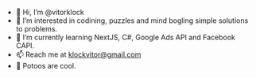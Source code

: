 - 👋 Hi, I’m @vitorklock
- 👀 I’m interested in codining, puzzles and mind bogling simple solutions to problems.
- 🌱 I’m currently learning NextJS, C#, Google Ads API and Facebook CAPI.
- 📫 Reach me at klockvitor@gmail.com
- 🦉 Potoos are cool.

<!---
vitorklock/vitorklock is a ✨ special ✨ repository because its `README.md` (this file) appears on your GitHub profile.
You can click the Preview link to take a look at your changes.
--->
